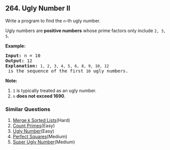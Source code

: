 ## 264. Ugly Number II

<p>Write a program to find the <code>n</code>-th ugly number.</p>

<p>Ugly numbers are<strong> positive numbers</strong> whose prime factors only include <code>2, 3, 5</code>.&nbsp;</p>

<p><strong>Example:</strong></p>

<pre>
<strong>Input:</strong> n = 10
<strong>Output:</strong> 12
<strong>Explanation: </strong><code>1, 2, 3, 4, 5, 6, 8, 9, 10, 12</code> is the sequence of the first <code>10</code> ugly numbers.</pre>

<p><strong>Note: </strong>&nbsp;</p>

<ol>
	<li><code>1</code> is typically treated as an ugly number.</li>
	<li><code>n</code> <b>does not exceed 1690</b>.</li>
</ol>

### Similar Questions
  1. [Merge k Sorted Lists](https://github.com/openset/leetcode/tree/master/solution/merge-k-sorted-lists)(Hard)
  1. [Count Primes](https://github.com/openset/leetcode/tree/master/solution/count-primes)(Easy)
  1. [Ugly Number](https://github.com/openset/leetcode/tree/master/solution/ugly-number)(Easy)
  1. [Perfect Squares](https://github.com/openset/leetcode/tree/master/solution/perfect-squares)(Medium)
  1. [Super Ugly Number](https://github.com/openset/leetcode/tree/master/solution/super-ugly-number)(Medium)
